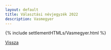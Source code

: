 ```yaml
---
layout: default
title: Választási névjegyzék 2022
description: Vasmegyer
---
```


{% include settlementHTMLs/Vasmegyer.html %}

[Vissza](./)